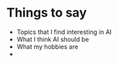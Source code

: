 # Things to say

- Topics that I find interesting in AI
- What I think AI should be
- What my hobbies are
- 